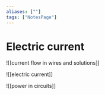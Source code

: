 ```yaml
---
aliases: [""]
tags: ["NotesPage"]
---
```


# Electric current

![[current flow in wires and solutions]]

![[electric current]]

![[power in circuits]]